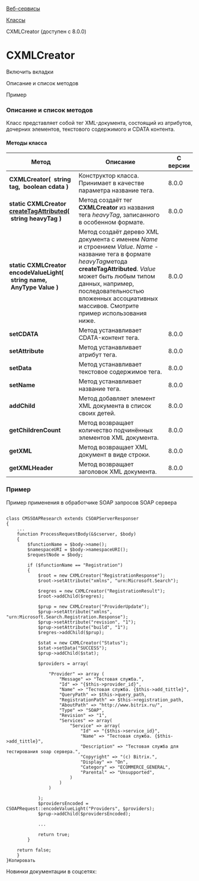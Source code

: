 [Веб-сервисы](/api_help/webservice/index.php)

[Классы](/api_help/webservice/classes/index.php)

CXMLCreator (доступен с 8.0.0)

CXMLCreator
===========

Включить вкладки

Описание и список методов

Пример

### Описание и список методов

Класс представляет собой тег XML-документа, состоящий из атрибутов, дочерних
элементов, текстового содержимого и CDATA контента.

#### Методы класса

| Метод | Описание | С версии |
| --- | --- | --- |
| **CXMLCreator(  string tag,   boolean cdata )** | Конструктор класса. Принимает в качестве параметра название тега. | 8.0.0 |
| **static  CXMLCreator  [createTagAttributed](/api_help/webservice/classes/cxmlcreator/createtagattributed.php)(  string heavyTag )** | Метод создаёт тег **CXMLCreator** из названия тега *heavyTag*, записанного в особенном формате. | 8.0.0 |
| **static  CXMLCreator  encodeValueLight(  string name,   AnyType Value )** | Метод создаёт дерево XML документа с именем *Name* и строением *Value*. *Name* - название тега в формате *heavyTag*метода **createTagAttributed**. *Value* может быть любым типом данных, например, последовательностью вложенных ассоциативных массивов. Смотрите пример использования ниже. | 8.0.0 |
| **setCDATA** | Метод устанавливает CDATA-контент тега. | 8.0.0 |
| **setAttribute** | Метод устанавливает атрибут тега. | 8.0.0 |
| **setData** | Метод устанавливает текстовое содержимое тега. | 8.0.0 |
| **setName** | Метод устанавливает название тега. | 8.0.0 |
| **addChild** | Метод добавляет элемент XML документа в список своих детей. | 8.0.0 |
| **getChildrenCount** | Метод возвращает количество подчинённых элементов XML документа. | 8.0.0 |
| **getXML** | Метод возвращает XML документ в виде строки. | 8.0.0 |
| **getXMLHeader** | Метод возвращает заголовок XML документа. | 8.0.0 |

### Пример

Пример применения в обработчике SOAP запросов SOAP сервера

  

```

class CMSSOAPResearch extends CSOAPServerResponser
{
	...
	function ProcessRequestBody(&$cserver, $body) 
	{
		$functionName = $body->name();
		$namespaceURI = $body->namespaceURI();
		$requestNode = $body;
        
		if ($functionName == "Registration")
		{
			$root = new CXMLCreator("RegistrationResponse");
			$root->setAttribute("xmlns", "urn:Microsoft.Search");
            
			$regres = new CXMLCreator("RegistrationResult");
			$root->addChild($regres);
                        
			$prup = new CXMLCreator("ProviderUpdate");
			$prup->setAttribute("xmlns", "urn:Microsoft.Search.Registration.Response");
			$prup->setAttribute("revision", "1");             
			$prup->setAttribute("build", "1");
			$regres->addChild($prup);
            
			$stat = new CXMLCreator("Status");
			$stat->setData("SUCCESS");
			$prup->addChild($stat);
                        
			$providers = array(
                
				"Provider" => array (
					"Message" => "Тестовая служба.",
					"Id" => "{$this->provider_id}",
					"Name" => "Тестовая служба. {$this->add_tittle}",
					"QueryPath" => $this->query_path,
					"RegistrationPath" => $this->registration_path,
					"AboutPath" => "http://www.bitrix.ru/",
					"Type" => "SOAP",
					"Revision" => "1",
					"Services" => array(
						"Service" => array(
							"Id" => "{$this->service_id}",
							"Name" => "Тестовая служба. {$this->add_tittle}",
							"Description" => "Тестовая служба для тестирования soap сервера.",
							"Copyright" => "(c) Bitrix.",
							"Display" => "On",
							"Category" => "ECOMMERCE_GENERAL",
							"Parental" => "Unsupported",
						)
					)                        
				)                    
            
			);
			$providersEncoded = CSOAPRequest::encodeValueLight("Providers", $providers);
			$prup->addChild($providersEncoded);        
            
			...
            
			return true;
		}
        
	return false;
	}
}Копировать
```

Новинки документации в соцсетях: